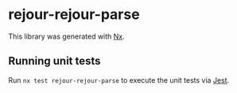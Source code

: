 # rejour-rejour-parse

This library was generated with [Nx](https://nx.dev).

## Running unit tests

Run `nx test rejour-rejour-parse` to execute the unit tests via [Jest](https://jestjs.io).
